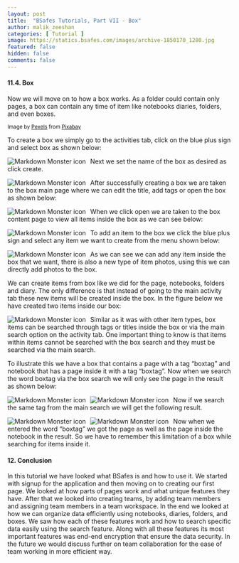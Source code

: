 ```yaml
---
layout: post
title:  "BSafes Tutorials, Part VII - Box"
author: malik_zeeshan 
categories: [ Tutorial ]
image: https://statics.bsafes.com/images/archive-1850170_1280.jpg 
featured: false 
hidden: false
comments: false
---
```


#### 11.4. Box
Now we will move on to how a box works. As a folder could contain only pages, a box can contain any time of item like notebooks diaries, folders, and even boxes.

<sup>Image by <a href="https://pixabay.com/users/pexels-2286921/">Pexels</a> from <a href="https://pixabay.com/photos/archive-boxes-documents-folders-1850170/">Pixabay</a></sup>

To create a box we simply go to the activities tab, click on the blue plus sign and select box as shown below:

<img src="https://statics.bsafes.com/images/Tutorial_11-4-1.png"
     alt="Markdown Monster icon"
     style="float: left; margin-right: 10px;" />

Next we set the name of the box as desired as click create.

<img src="https://statics.bsafes.com/images/Tutorial_11-4-2.png"
     alt="Markdown Monster icon"
     style="float: left; margin-right: 10px;" />

After successfully creating a box we are taken to the box main page where we can edit the title, add tags or open the box as shown below:

<img src="https://statics.bsafes.com/images/Tutorial_11-4-3.png"
     alt="Markdown Monster icon"
     style="float: left; margin-right: 10px;" />

When we click open we are taken to the box content page to view all items inside the box as we can see below:

<img src="https://statics.bsafes.com/images/Tutorial_11-4-4.png"
     alt="Markdown Monster icon"
     style="float: left; margin-right: 10px;" />

To add an item to the box we click the blue plus sign and select any item we want to create from the menu shown below:

<img src="https://statics.bsafes.com/images/Tutorial_11-4-5.png"
     alt="Markdown Monster icon"
     style="float: left; margin-right: 10px;" />

As we can see we can add any item inside the box that we want, there is also a new type of item photos, using this we can directly add photos to the box.

We can create items from box like we did for the page, notebooks, folders and diary. The only difference is that instead of going to the main activity tab these new items will be created inside the box. In the figure below we have created two items inside our box:

<img src="https://statics.bsafes.com/images/Tutorial_11-4-6.png"
     alt="Markdown Monster icon"
     style="float: left; margin-right: 10px;" />

Similar as it was with other item types, box items can be searched through tags or titles inside the box or via the main search option on the activity tab. One important thing to know is that items within items cannot be searched with the box search and they must be searched via the main search.

To illustrate this we have a box that contains a page with a tag “boxtag” and notebook that has a page inside it with a tag “boxtag”. Now when we search the word boxtag via the box search we will only see the page in the result as shown below:

<img src="https://statics.bsafes.com/images/Tutorial_11-4-7.png"
     alt="Markdown Monster icon"
     style="float: left; margin-right: 10px;" />

<img src="https://statics.bsafes.com/images/Tutorial_11-4-8.png"
     alt="Markdown Monster icon"
     style="float: left; margin-right: 10px;" />

Now if we search the same tag from the main search we will get the following result.

<img src="https://statics.bsafes.com/images/Tutorial_11-4-9.png"
     alt="Markdown Monster icon"
     style="float: left; margin-right: 10px;" />

<img src="https://statics.bsafes.com/images/Tutorial_11-4-10.png"
     alt="Markdown Monster icon"
     style="float: left; margin-right: 10px;" />

Now when we entered the word “boxtag” we got the page as well as the page inside the notebook in the result. So we have to remember this limitation of a box while searching for items inside it.

#### 12. Conclusion
In this tutorial we have looked what BSafes is and how to use it. We started with signup for the application and then moving on to creating our first page. We looked at how parts of pages work and what unique features they have. After that we looked into creating teams, by adding team members and assigning team members in a team workspace. In the end we looked at how we can organize data efficiently using notebooks, diaries, folders, and boxes. We saw how each of these features work and how to search specific data easily using the search feature. Along with all these features its most important features was end-end encryption that ensure the data security.  In the future we would discuss further on team collaboration for the ease of team working in more efficient way.
